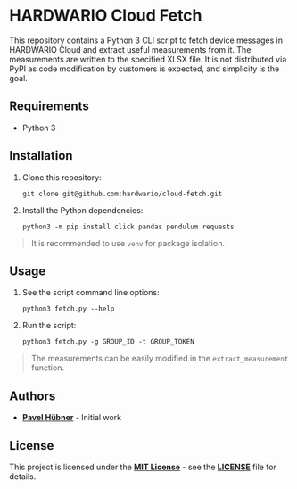 # HARDWARIO Cloud Fetch

This repository contains a Python 3 CLI script to fetch device messages in HARDWARIO Cloud and extract useful measurements from it. The measurements are written to the specified XLSX file. It is not distributed via PyPI as code modification by customers is expected, and simplicity is the goal.


## Requirements

* Python 3


## Installation

1. Clone this repository:

       git clone git@github.com:hardwario/cloud-fetch.git

1. Install the Python dependencies:

       python3 -m pip install click pandas pendulum requests

> It is recommended to use `venv` for package isolation.


## Usage

1. See the script command line options:

       python3 fetch.py --help

1. Run the script:

       python3 fetch.py -g GROUP_ID -t GROUP_TOKEN

> The measurements can be easily modified in the `extract_measurement` function.


## Authors

* [**Pavel Hübner**](https://github.com/hubpav) - Initial work


## License

This project is licensed under the [**MIT License**](https://opensource.org/licenses/MIT/) - see the [**LICENSE**](https://github.com/hardwario/cloud-fetch/blob/master/LICENSE) file for details.
